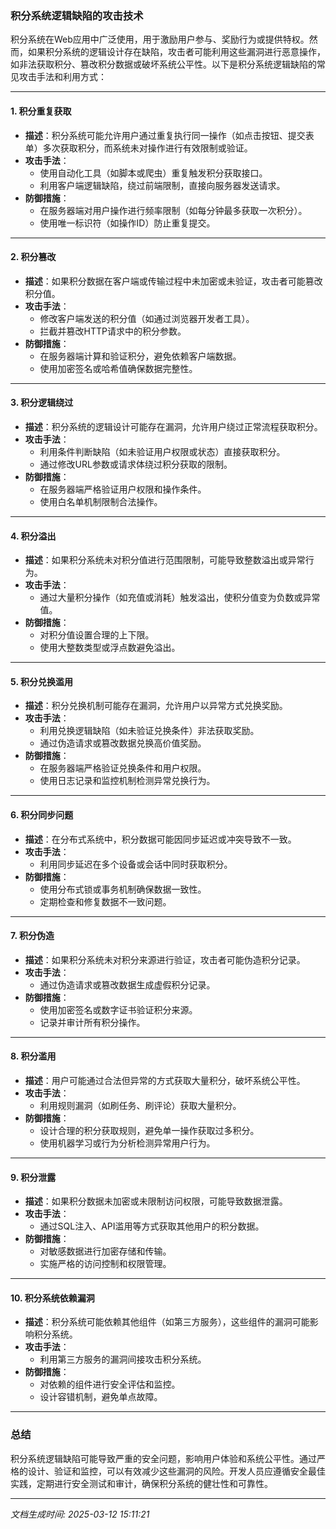 ### 积分系统逻辑缺陷的攻击技术

积分系统在Web应用中广泛使用，用于激励用户参与、奖励行为或提供特权。然而，如果积分系统的逻辑设计存在缺陷，攻击者可能利用这些漏洞进行恶意操作，如非法获取积分、篡改积分数据或破坏系统公平性。以下是积分系统逻辑缺陷的常见攻击手法和利用方式：

---

#### 1. **积分重复获取**
   - **描述**：积分系统可能允许用户通过重复执行同一操作（如点击按钮、提交表单）多次获取积分，而系统未对操作进行有效限制或验证。
   - **攻击手法**：
     - 使用自动化工具（如脚本或爬虫）重复触发积分获取接口。
     - 利用客户端逻辑缺陷，绕过前端限制，直接向服务器发送请求。
   - **防御措施**：
     - 在服务器端对用户操作进行频率限制（如每分钟最多获取一次积分）。
     - 使用唯一标识符（如操作ID）防止重复提交。

---

#### 2. **积分篡改**
   - **描述**：如果积分数据在客户端或传输过程中未加密或未验证，攻击者可能篡改积分值。
   - **攻击手法**：
     - 修改客户端发送的积分值（如通过浏览器开发者工具）。
     - 拦截并篡改HTTP请求中的积分参数。
   - **防御措施**：
     - 在服务器端计算和验证积分，避免依赖客户端数据。
     - 使用加密签名或哈希值确保数据完整性。

---

#### 3. **积分逻辑绕过**
   - **描述**：积分系统的逻辑设计可能存在漏洞，允许用户绕过正常流程获取积分。
   - **攻击手法**：
     - 利用条件判断缺陷（如未验证用户权限或状态）直接获取积分。
     - 通过修改URL参数或请求体绕过积分获取的限制。
   - **防御措施**：
     - 在服务器端严格验证用户权限和操作条件。
     - 使用白名单机制限制合法操作。

---

#### 4. **积分溢出**
   - **描述**：如果积分系统未对积分值进行范围限制，可能导致整数溢出或异常行为。
   - **攻击手法**：
     - 通过大量积分操作（如充值或消耗）触发溢出，使积分值变为负数或异常值。
   - **防御措施**：
     - 对积分值设置合理的上下限。
     - 使用大整数类型或浮点数避免溢出。

---

#### 5. **积分兑换滥用**
   - **描述**：积分兑换机制可能存在漏洞，允许用户以异常方式兑换奖励。
   - **攻击手法**：
     - 利用兑换逻辑缺陷（如未验证兑换条件）非法获取奖励。
     - 通过伪造请求或篡改数据兑换高价值奖励。
   - **防御措施**：
     - 在服务器端严格验证兑换条件和用户权限。
     - 使用日志记录和监控机制检测异常兑换行为。

---

#### 6. **积分同步问题**
   - **描述**：在分布式系统中，积分数据可能因同步延迟或冲突导致不一致。
   - **攻击手法**：
     - 利用同步延迟在多个设备或会话中同时获取积分。
   - **防御措施**：
     - 使用分布式锁或事务机制确保数据一致性。
     - 定期检查和修复数据不一致问题。

---

#### 7. **积分伪造**
   - **描述**：如果积分系统未对积分来源进行验证，攻击者可能伪造积分记录。
   - **攻击手法**：
     - 通过伪造请求或篡改数据生成虚假积分记录。
   - **防御措施**：
     - 使用加密签名或数字证书验证积分来源。
     - 记录并审计所有积分操作。

---

#### 8. **积分滥用**
   - **描述**：用户可能通过合法但异常的方式获取大量积分，破坏系统公平性。
   - **攻击手法**：
     - 利用规则漏洞（如刷任务、刷评论）获取大量积分。
   - **防御措施**：
     - 设计合理的积分获取规则，避免单一操作获取过多积分。
     - 使用机器学习或行为分析检测异常用户行为。

---

#### 9. **积分泄露**
   - **描述**：如果积分数据未加密或未限制访问权限，可能导致数据泄露。
   - **攻击手法**：
     - 通过SQL注入、API滥用等方式获取其他用户的积分数据。
   - **防御措施**：
     - 对敏感数据进行加密存储和传输。
     - 实施严格的访问控制和权限管理。

---

#### 10. **积分系统依赖漏洞**
   - **描述**：积分系统可能依赖其他组件（如第三方服务），这些组件的漏洞可能影响积分系统。
   - **攻击手法**：
     - 利用第三方服务的漏洞间接攻击积分系统。
   - **防御措施**：
     - 对依赖的组件进行安全评估和监控。
     - 设计容错机制，避免单点故障。

---

### 总结
积分系统逻辑缺陷可能导致严重的安全问题，影响用户体验和系统公平性。通过严格的设计、验证和监控，可以有效减少这些漏洞的风险。开发人员应遵循安全最佳实践，定期进行安全测试和审计，确保积分系统的健壮性和可靠性。

---

*文档生成时间: 2025-03-12 15:11:21*



















